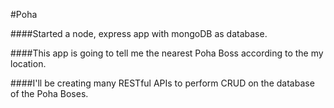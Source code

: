 #Poha

####Started a node, express app with mongoDB as database.

####This app is going to tell me the nearest Poha Boss according to the my location.

####I'll be creating many RESTful APIs to perform CRUD on the database of the Poha Boses.

